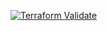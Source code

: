 [![Terraform Validate](https://github.com/santicuevas1/terraform-avanzado/actions/workflows/terraform-validation.yml/badge.svg)](https://github.com/santicuevas1/terraform-avanzado/actions/workflows/terraform-validation.yml)
